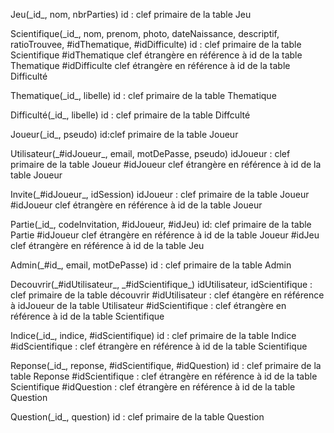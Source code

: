 Jeu(\_id\_, nom, nbrParties)
id : clef primaire de la table Jeu

Scientifique(\_id\_, nom, prenom, photo, dateNaissance, descriptif, ratioTrouvee, #idThematique, #idDifficulte)
id : clef primaire de la table Scientifique
#idThematique clef étrangère en référence à id de la table Thematique
#idDifficulte clef étrangère en référence à id de la table Difficulté

Thematique(\_id\_, libelle)
id : clef primaire de la table Thematique

Difficulté(\_id\_, libelle)
id : clef primaire de la table Diffculté

Joueur(\_id\_, pseudo)
id:clef primaire de la table Joueur

Utilisateur(\_#idJoueur\_, email, motDePasse, pseudo)
idJoueur : clef primaire de la table Joueur
#idJoueur clef étrangère en référence à id de la table Joueur

Invite(\_#idJoueur\_, idSession)
idJoueur : clef primaire de la table Joueur
#idJoueur clef étrangère en référence à id de la table Joueur

Partie(\_id\_, codeInvitation, #idJoueur, #idJeu)
id: clef primaire de la table Partie
#idJoueur clef étrangère en référence à id de la table Joueur
#idJeu clef étrangère en référence à id de la table Jeu

Admin(\_#id\_, email, motDePasse)
id : clef primaire de la table Admin

Decouvrir(\_#idUtilisateur\_, \_#idScientifique\_)
idUtilisateur, idScientifique : clef primaire de la table découvrir
#idUtilisateur : clef étangère en référence à idJoueur de la table Utilisateur
#idScientifique : clef étrangère en référence à id de la table Scientifique

Indice(\_id\_, indice, #idScientifique)
id : clef primaire de la table Indice
#idScientifique : clef étrangère en référence à id de la table Scientifique

Reponse(\_id\_, reponse, #idScientifique, #idQuestion)
id : clef primaire de la table Reponse
#idScientifique : clef étrangère en référence à id de la table Scientifique
#idQuestion : clef étrangère en référence à id de la table Question

Question(\_id\_, question)
id : clef primaire de la table Question